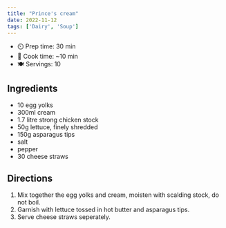 ```yaml
---
title: "Prince's cream"
date: 2022-11-12
tags: ['Dairy', 'Soup']
---
```


- ⏲️ Prep time: 30 min
- 🍳 Cook time: ~10 min
- 🍽️ Servings: 10

## Ingredients

- 10 egg yolks
- 300ml cream
- 1.7 litre strong chicken stock
- 50g lettuce, finely shredded
- 150g asparagus tips
- salt
- pepper
- 30 cheese straws

## Directions

1. Mix together the egg yolks and cream, moisten with scalding stock, do not boil.
2. Garnish with lettuce tossed in hot butter and asparagus tips.
3. Serve cheese straws seperately.
